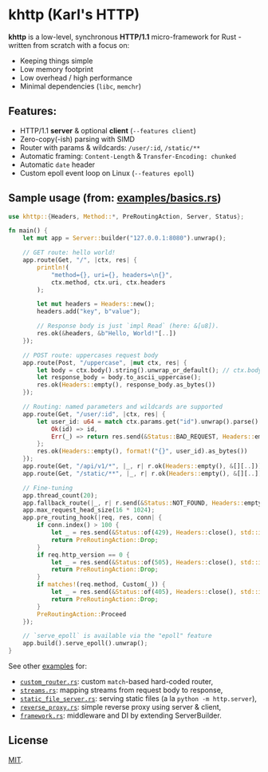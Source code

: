 # khttp (Karl's HTTP)

**khttp** is a low-level, synchronous **HTTP/1.1** micro-framework for Rust - written from scratch with a focus on:

* Keeping things simple
* Low memory footprint
* Low overhead / high performance
* Minimal dependencies (`libc`, `memchr`)

## Features:

* HTTP/1.1 **server** & optional **client** (`--features client`)
* Zero-copy(-ish) parsing with SIMD
* Router with params & wildcards: `/user/:id`, `/static/**`
* Automatic framing: `Content-Length` & `Transfer-Encoding: chunked`
* Automatic `date` header
* Custom epoll event loop on Linux (`--features epoll`)

## Sample usage (from: [examples/basics.rs](./examples/basics.rs))

```rust
use khttp::{Headers, Method::*, PreRoutingAction, Server, Status};

fn main() {
    let mut app = Server::builder("127.0.0.1:8080").unwrap();

    // GET route: hello world!
    app.route(Get, "/", |ctx, res| {
        println!(
            "method={}, uri={}, headers=\n{}",
            ctx.method, ctx.uri, ctx.headers
        );

        let mut headers = Headers::new();
        headers.add("key", b"value");

        // Response body is just `impl Read` (here: &[u8]).
        res.ok(&headers, &b"Hello, World!"[..])
    });

    // POST route: uppercases request body
    app.route(Post, "/uppercase", |mut ctx, res| {
        let body = ctx.body().string().unwrap_or_default(); // ctx.body() is `impl Read`
        let response_body = body.to_ascii_uppercase();
        res.ok(Headers::empty(), response_body.as_bytes())
    });

    // Routing: named parameters and wildcards are supported
    app.route(Get, "/user/:id", |ctx, res| {
        let user_id: u64 = match ctx.params.get("id").unwrap().parse() {
            Ok(id) => id,
            Err(_) => return res.send(&Status::BAD_REQUEST, Headers::empty(), &[][..]),
        };
        res.ok(Headers::empty(), format!("{}", user_id).as_bytes())
    });
    app.route(Get, "/api/v1/*", |_, r| r.ok(Headers::empty(), &[][..]));
    app.route(Get, "/static/**", |_, r| r.ok(Headers::empty(), &[][..]));

    // Fine-tuning
    app.thread_count(20);
    app.fallback_route(|_, r| r.send(&Status::NOT_FOUND, Headers::empty(), &b"404"[..]));
    app.max_request_head_size(16 * 1024);
    app.pre_routing_hook(|req, res, conn| {
        if conn.index() > 100 {
            let _ = res.send(&Status::of(429), Headers::close(), std::io::empty());
            return PreRoutingAction::Drop;
        }
        if req.http_version == 0 {
            let _ = res.send(&Status::of(505), Headers::close(), std::io::empty());
            return PreRoutingAction::Drop;
        }
        if matches!(req.method, Custom(_)) {
            let _ = res.send(&Status::of(405), Headers::close(), std::io::empty());
            return PreRoutingAction::Drop;
        }
        PreRoutingAction::Proceed
    });

    // `serve_epoll` is available via the "epoll" feature
    app.build().serve_epoll().unwrap();
}
```

See other [examples](./examples) for:

* [`custom_router.rs`](./examples/custom_router.rs): custom `match`-based hard-coded router,
* [`streams.rs`](./examples/streams.rs): mapping streams from request body to response,
* [`static_file_server.rs`](./examples/static_file_server.rs): serving static files (a la `python -m http.server`),
* [`reverse_proxy.rs`](./examples/reverse_proxy.rs): simple reverse proxy using server & client,
* [`framework.rs`](./examples/framework.rs): middleware and DI by extending ServerBuilder.

## License

[MIT](LICENSE).
